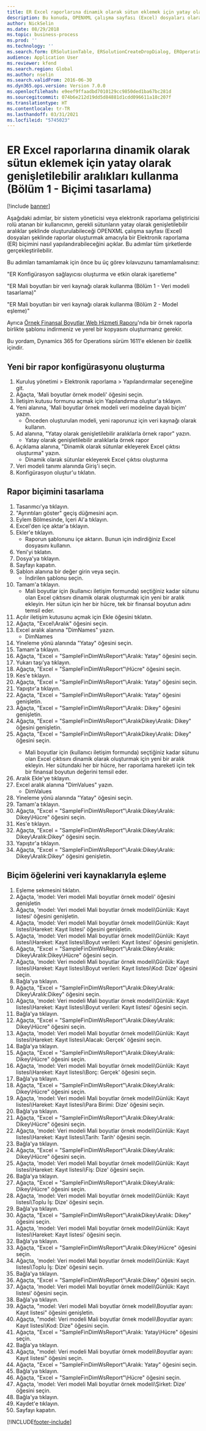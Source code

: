 ```yaml
---
title: ER Excel raporlarına dinamik olarak sütun eklemek için yatay olarak genişletilebilir aralıkları kullanma (Bölüm 1 - Biçimi tasarlama)
description: Bu konuda, OPENXML çalışma sayfası (Excel) dosyaları olarak rapor oluşturmak için Elektronik raporlama (ER) biçiminin nasıl yapılandırılacağı açıklanmaktadır. (1. Bölüm)
author: NickSelin
ms.date: 08/29/2018
ms.topic: business-process
ms.prod: ''
ms.technology: ''
ms.search.form: ERSolutionTable, ERSolutionCreateDropDialog, EROperationDesigner, ERComponentTypeDropDialog
audience: Application User
ms.reviewer: kfend
ms.search.region: Global
ms.author: nselin
ms.search.validFrom: 2016-06-30
ms.dyn365.ops.version: Version 7.0.0
ms.openlocfilehash: e9eef9ffaadbd7010129cc9850ded1ba67bc281d
ms.sourcegitcommit: 074b6e212d19dd5d84881d1cdd096611a18c207f
ms.translationtype: HT
ms.contentlocale: tr-TR
ms.lasthandoff: 03/31/2021
ms.locfileid: "5745023"
---
```

# <a name="er-use-horizontally-expandable-ranges-to-dynamically-add-columns-in-excel-reports-part-1---design-format"></a>ER Excel raporlarına dinamik olarak sütun eklemek için yatay olarak genişletilebilir aralıkları kullanma (Bölüm 1 - Biçimi tasarlama)

[!include [banner](../../includes/banner.md)]

Aşağıdaki adımlar, bir sistem yöneticisi veya elektronik raporlama geliştiricisi rolü atanan bir kullanıcının, gerekli sütunların yatay olarak genişletilebilir aralıklar şeklinde oluşturulabileceği OPENXML çalışma sayfası (Excel) dosyaları şeklinde raporlar oluşturmak amacıyla bir Elektronik raporlama (ER) biçimini nasıl yapılandırabileceğini açıklar. Bu adımlar tüm şirketlerde gerçekleştirilebilir.

Bu adımları tamamlamak için önce bu üç görev kılavuzunu tamamlamalısınız: 

"ER Konfigürasyon sağlayıcısı oluşturma ve etkin olarak işaretleme"

"ER Mali boyutları bir veri kaynağı olarak kullanma (Bölüm 1 - Veri modeli tasarlama)"

"ER Mali boyutları bir veri kaynağı olarak kullanma (Bölüm 2 - Model eşleme)"

Ayrıca [Örnek Finansal Boyutlar Web Hizmeti Raporu](https://go.microsoft.com/fwlink/?linkid=862266)'nda bir örnek raporla birlikte şablonu indirmeniz ve yerel bir kopyasını oluşturmanız gerekir.

Bu yordam, Dynamics 365 for Operations sürüm 1611'e eklenen bir özellik içindir.


## <a name="create-a-new-report-configuration"></a>Yeni bir rapor konfigürasyonu oluşturma
1. Kuruluş yönetimi > Elektronik raporlama > Yapılandırmalar seçeneğine git.
2. Ağaçta, 'Mali boyutlar örnek modeli' öğesini seçin.
3. İletişim kutusu formunu açmak için Yapılandırma oluştur'a tıklayın.
4. Yeni alanına, 'Mali boyutlar örnek modeli veri modeline dayalı biçim' yazın.
    * Önceden oluşturulan modeli, yeni raporunuz için veri kaynağı olarak kullanın.  
5. Ad alanına, "Yatay olarak genişletilebilir aralıklarla örnek rapor" yazın.
    * Yatay olarak genişletilebilir aralıklarla örnek rapor  
6. Açıklama alanına, "Dinamik olarak sütunlar ekleyerek Excel çıktısı oluşturma" yazın.
    * Dinamik olarak sütunlar ekleyerek Excel çıktısı oluşturma  
7. Veri modeli tanımı alanında Giriş'i seçin.
8. Konfigürasyon oluştur'u tıklatın.

## <a name="design-the-report-format"></a>Rapor biçimini tasarlama
1. Tasarımcı'ya tıklayın.
2. "Ayrıntıları göster" geçiş düğmesini açın.
3. Eylem Bölmesinde, İçeri Al'a tıklayın.
4. Excel'den içe aktar'a tıklayın.
5. Ekler'e tıklayın.
    * Raporun şablonunu içe aktarın. Bunun için indirdiğiniz Excel dosyasını kullanın.  
6. Yeni'yi tıklatın.
7. Dosya'ya tıklayın.
8. Sayfayı kapatın.
9. Şablon alanına bir değer girin veya seçin.
    * İndirilen şablonu seçin.  
10. Tamam'a tıklayın.
    * Mali boyutlar için (kullanıcı iletişim formunda) seçtiğiniz kadar sütunu olan Excel çıktısını dinamik olarak oluşturmak için yeni bir aralık ekleyin. Her sütun için her bir hücre, tek bir finansal boyutun adını temsil eder.  
11. Açılır iletişim kutusunu açmak için Ekle öğesini tıklatın.
12. Ağaçta, "Excel\Aralık" öğesini seçin.
13. Excel aralık alanına "DimNames" yazın.
    * DimNames  
14. Yineleme yönü alanında "Yatay" öğesini seçin.
15. Tamam'a tıklayın.
16. Ağaçta, "Excel = "SampleFinDimWsReport"\Aralık<DimNames>: Yatay" öğesini seçin.
17. Yukarı taşı'ya tıklayın.
18. Ağaçta, "Excel = "SampleFinDimWsReport"\Hücre<DimNames>" öğesini seçin.
19. Kes'e tıklayın.
20. Ağaçta, "Excel = "SampleFinDimWsReport"\Aralık<DimNames>: Yatay" öğesini seçin.
21. Yapıştır'a tıklayın.
22. Ağaçta, "Excel = "SampleFinDimWsReport"\Aralık<DimNames>: Yatay" öğesini genişletin.
23. Ağaçta, "Excel = "SampleFinDimWsReport"\Aralık<JournalLine>: Dikey" öğesini genişletin.
24. Ağaçta, "Excel = "SampleFinDimWsReport"\Aralık<JournalLine>Dikey\Aralık<TransactionLine>: Dikey" öğesini genişletin.
25. Ağaçta, "Excel = "SampleFinDimWsReport"\Aralık<JournalLine>Dikey\Aralık<TransactionLine>: Dikey" öğesini seçin.
    * Mali boyutlar için (kullanıcı iletişim formunda) seçtiğiniz kadar sütunu olan Excel çıktısını dinamik olarak oluşturmak için yeni bir aralık ekleyin. Her sütundaki her bir hücre, her raporlama hareketi için tek bir finansal boyutun değerini temsil eder.  
26. Aralık Ekle'ye tıklayın.
27. Excel aralık alanına "DimValues" yazın.
    * DimValues  
28. Yineleme yönü alanında "Yatay" öğesini seçin.
29. Tamam'a tıklayın.
30. Ağaçta, "Excel = "SampleFinDimWsReport"\Aralık<JournalLine>:Dikey\Aralık<TransactionLine>: Dikey\Hücre<DimValues>" öğesini seçin.
31. Kes'e tıklayın.
32. Ağaçta, "Excel = "SampleFinDimWsReport"\Aralık<JournalLine>:Dikey\Aralık<TransactionLine>: Dikey\Aralık<DimValues>:Dikey" öğesini seçin.
33. Yapıştır'a tıklayın.
34. Ağaçta, "Excel = "SampleFinDimWsReport"\Aralık<JournalLine>:Dikey\Aralık<TransactionLine>: Dikey\Aralık<DimValues>:Dikey" öğesini genişletin.

## <a name="map-format-elements-to-data-sources"></a>Biçim öğelerini veri kaynaklarıyla eşleme
1. Eşleme sekmesini tıklatın.
2. Ağaçta, 'model: Veri modeli Mali boyutlar örnek modeli' öğesini genişletin
3. Ağaçta, 'model: Veri modeli Mali boyutlar örnek modeli\Günlük: Kayıt listesi' öğesini genişletin.
4. Ağaçta, 'model: Veri modeli Mali boyutlar örnek modeli\Günlük: Kayıt listesi\Hareket: Kayıt listesi' öğesini genişletin.
5. Ağaçta, 'model: Veri modeli Mali boyutlar örnek modeli\Günlük: Kayıt listesi\Hareket: Kayıt listesi\Boyut verileri: Kayıt listesi' öğesini genişletin.
6. Ağaçta, "Excel = "SampleFinDimWsReport"\Aralık<JournalLine>:Dikey\Aralık<TransactionLine>: Dikey\Aralık<DimValues>:Dikey\Hücre<DimValues>" öğesini seçin.
7. Ağaçta, 'model: Veri modeli Mali boyutlar örnek modeli\Günlük: Kayıt listesi\Hareket: Kayıt listesi\Boyut verileri: Kayıt listesi\Kod: Dize' öğesini seçin.
8. Bağla'ya tıklayın.
9. Ağaçta, "Excel = "SampleFinDimWsReport"\Aralık<JournalLine>:Dikey\Aralık<TransactionLine>: Dikey\Aralık<DimValues>:Dikey" öğesini seçin.
10. Ağaçta, 'model: Veri modeli Mali boyutlar örnek modeli\Günlük: Kayıt listesi\Hareket: Kayıt listesi\Boyut verileri: Kayıt listesi' öğesini seçin.
11. Bağla'ya tıklayın.
12. Ağaçta, "Excel = "SampleFinDimWsReport"\Aralık<JournalLine>:Dikey\Aralık<TransactionLine>: Dikey\Hücre<Credit>" öğesini seçin.
13. Ağaçta, 'model: Veri modeli Mali boyutlar örnek modeli\Günlük: Kayıt listesi\Hareket: Kayıt listesi\Alacak: Gerçek' öğesini seçin.
14. Bağla'ya tıklayın.
15. Ağaçta, "Excel = "SampleFinDimWsReport"\Aralık<JournalLine>:Dikey\Aralık<TransactionLine>: Dikey\Hücre<Debit>" öğesini seçin.
16. Ağaçta, 'model: Veri modeli Mali boyutlar örnek modeli\Günlük: Kayıt listesi\Hareket: Kayıt listesi\Borç: Gerçek' öğesini seçin.
17. Bağla'ya tıklayın.
18. Ağaçta, "Excel = "SampleFinDimWsReport"\Aralık<JournalLine>:Dikey\Aralık<TransactionLine>: Dikey\Hücre<Currency>" öğesini seçin.
19. Ağaçta, 'model: Veri modeli Mali boyutlar örnek modeli\Günlük: Kayıt listesi\Hareket: Kayıt listesi\Para Birimi: Dize' öğesini seçin.
20. Bağla'ya tıklayın.
21. Ağaçta, "Excel = "SampleFinDimWsReport"\Aralık<JournalLine>:Dikey\Aralık<TransactionLine>: Dikey\Hücre<TransDate>" öğesini seçin.
22. Ağaçta, 'model: Veri modeli Mali boyutlar örnek modeli\Günlük: Kayıt listesi\Hareket: Kayıt listesi\Tarih: Tarih' öğesini seçin.
23. Bağla'ya tıklayın.
24. Ağaçta, "Excel = "SampleFinDimWsReport"\Aralık<JournalLine>:Dikey\Aralık<TransactionLine>: Dikey\Hücre<TransVoucher>" öğesini seçin.
25. Ağaçta, 'model: Veri modeli Mali boyutlar örnek modeli\Günlük: Kayıt listesi\Hareket: Kayıt listesi\Fiş: Dize' öğesini seçin.
26. Bağla'ya tıklayın.
27. Ağaçta, "Excel = "SampleFinDimWsReport"\Aralık<JournalLine>:Dikey\Aralık<TransactionLine>: Dikey\Hücre<TransBatch>" öğesini seçin.
28. Ağaçta, 'model: Veri modeli Mali boyutlar örnek modeli\Günlük: Kayıt listesi\Toplu İş: Dize' öğesini seçin.
29. Bağla'ya tıklayın.
30. Ağaçta, "Excel = "SampleFinDimWsReport"\Aralık<JournalLine>Dikey\Aralık<TransactionLine>: Dikey" öğesini seçin.
31. Ağaçta, 'model: Veri modeli Mali boyutlar örnek modeli\Günlük: Kayıt listesi\Hareket: Kayıt listesi' öğesini seçin.
32. Bağla'ya tıklayın.
33. Ağaçta, "Excel = "SampleFinDimWsReport"\Aralık<JournalLine>:Dikey\Hücre<Batch>" öğesini seçin.
34. Ağaçta, 'model: Veri modeli Mali boyutlar örnek modeli\Günlük: Kayıt listesi\Toplu İş: Dize' öğesini seçin.
35. Bağla'ya tıklayın.
36. Ağaçta, "Excel = "SampleFinDimWsReport"\Aralık<JournalLine>:Dikey" öğesini seçin.
37. Ağaçta, 'model: Veri modeli Mali boyutlar örnek modeli\Günlük: Kayıt listesi' öğesini seçin.
38. Bağla'ya tıklayın.
39. Ağaçta, "model: Veri modeli Mali boyutlar örnek modeli\Boyutlar ayarı: Kayıt listesi" öğesini genişletin.
40. Ağaçta, "model: Veri modeli Mali boyutlar örnek modeli\Boyutlar ayarı: Kayıt listesi\Kod: Dize" öğesini seçin.
41. Ağaçta, "Excel = "SampleFinDimWsReport"\Aralık<DimNames>: Yatay\Hücre<DimNames>" öğesini seçin.
42. Bağla'ya tıklayın.
43. Ağaçta, "model: Veri modeli Mali boyutlar örnek modeli\Boyutlar ayarı: Kayıt listesi" öğesini seçin.
44. Ağaçta, "Excel = "SampleFinDimWsReport"\Aralık<DimNames>: Yatay" öğesini seçin.
45. Bağla'ya tıklayın.
46. Ağaçta, "Excel = "SampleFinDimWsReport"\Hücre<CompanyName>" öğesini seçin.
47. Ağaçta, 'model: Veri modeli Mali boyutlar örnek modeli\Şirket: Dize' öğesini seçin.
48. Bağla'ya tıklayın.
49. Kaydet'e tıklayın.
50. Sayfayı kapatın.



[!INCLUDE[footer-include](../../../../includes/footer-banner.md)]